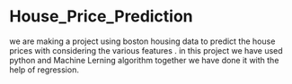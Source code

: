 # House_Price_Prediction
we are making a project using boston housing data to predict the house prices with considering the various features . in this project we have used python and Machine Lerning algorithm together we have done it with the help of regression.

